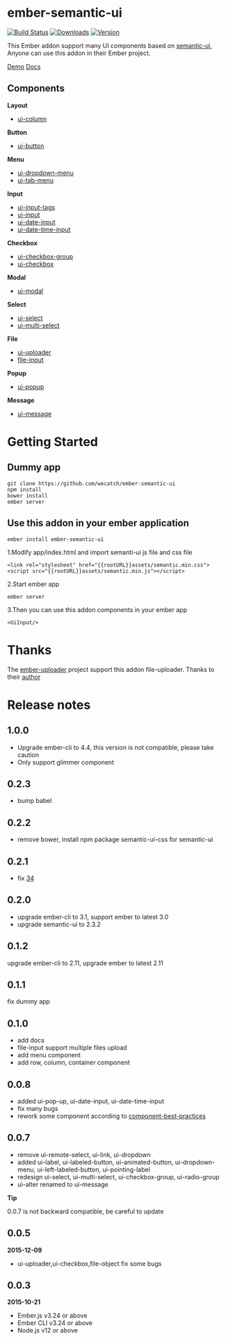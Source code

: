 # ember-semantic-ui

[![Build Status](https://github.com/wecatch/ember-semantic-ui/actions/workflows/ci.yml/badge.svg)](https://github.com/wecatch/ember-semantic-ui/actions)
[![Downloads](https://img.shields.io/npm/dt/ember-semantic-ui.svg)](https://www.npmjs.com/package/ember-semantic-ui)
[![Version](https://img.shields.io/npm/v/ember-semantic-ui.svg)](https://www.npmjs.com/package/ember-semantic-ui)

This Ember addon support many UI components based on [semantic-ui](http://semantic-ui.com), Anyone can use this addon in their Ember project. 


[Demo](https://wecatch.me/ember-semantic-ui/demo/)
[Docs](https://wecatch.me/ember-semantic-ui/docs/)


## Components

**Layout**

- [ui-column](http://wecatch.me/ember-semantic-ui/demo/#/ui-column)

**Button**

- [ui-button](http://wecatch.me/ember-semantic-ui/demo/#/ui-button)

**Menu**

- [ui-dropdown-menu](http://wecatch.me/ember-semantic-ui/demo/#/ui-dropdown-menu)
- [ui-tab-menu](http://wecatch.me/ember-semantic-ui/demo/#/ui-tab-menu)


**Input**

- [ui-input-tags](https://wecatch.me/ember-semantic-ui/demo/#/ui-input-tags)
- [ui-input](https://wecatch.me/ember-semantic-ui/demo/#/ui-input)
- [ui-date-input](https://wecatch.me/ember-semantic-ui/demo/#/ui-date-input)
- [ui-date-time-input](https://wecatch.me/ember-semantic-ui/demo/#/ui-date-time-input)


**Checkbox**

- [ui-checkbox-group](https://wecatch.me/ember-semantic-ui/demo/#/ui-checkbox-group)
- [ui-checkbox](https://wecatch.me/ember-semantic-ui/demo/#/ui-checkbox)


**Modal**

- [ui-modal](https://wecatch.me/ember-semantic-ui/demo/#/ui-modal)

**Select**

- [ui-select](https://wecatch.me/ember-semantic-ui/demo/#/ui-select)
- [ui-multi-select](https://wecatch.me/ember-semantic-ui/demo/#/ui-multi-select)

**File**

- [ui-uploader](https://wecatch.me/ember-semantic-ui/demo/#/ui-uploader)
- [file-input](https://wecatch.me/ember-semantic-ui/demo/#/file-input)


**Popup**

- [ui-popup](https://wecatch.me/ember-semantic-ui/demo/#/ui-popup)

**Message**

- [ui-message](https://wecatch.me/ember-semantic-ui/demo/ui-message)

# Getting Started

## Dummy app

```
git clone https://github.com/wecatch/ember-semantic-ui
npm install
bower install
ember server
```

## Use this addon in your ember application

```
ember install ember-semantic-ui
```


1.Modify app/index.html and import semanti-ui js file and css file


```
<link rel="stylesheet" href="{{rootURL}}assets/semantic.min.css">
<script src="{{rootURL}}assets/semantic.min.js"></script>
```


2.Start ember app 


```
ember server 
```


3.Then you can use this addon components in your ember app 


```
<UiInput/>
```


# Thanks 

The [ember-uploader](https://github.com/benefitcloud/ember-uploader) project support this addon file-uploader. Thanks to their [author](https://github.com/benefitcloud)

# Release notes


## 1.0.0

- Upgrade ember-cli to 4.4, this version is not compatible, please take caution
- Only support glimmer component

## 0.2.3

- bump babel

## 0.2.2

- remove bower, install npm package semantic-ui-css for semantic-ui

## 0.2.1

- fix [34](https://github.com/wecatch/ember-semantic-ui/issues/34)

## 0.2.0

- upgrade ember-cli to 3.1, support ember to latest 3.0
- upgrade semantic-ui to 2.3.2

## 0.1.2

upgrade ember-cli to 2.11, upgrade ember to latest 2.11

## 0.1.1

fix dummy app

## 0.1.0

- add docs
- file-input support multiple files upload
- add menu component
- add row, column, container component

## 0.0.8

- added ui-pop-up, ui-date-input, ui-date-time-input
- fix many bugs
- rework some component according to [component-best-practices](https://poteto.github.io/component-best-practices/)


## 0.0.7 

- remove ui-remote-select, ui-link, ui-dropdown
- added ui-label, ui-labeled-button, ui-animated-button, ui-dropdown-menu, ui-left-labeled-button, ui-pointing-label
- redesign ui-select, ui-multi-select, ui-checkbox-group, ui-radio-group
- ui-alter renamed to ui-message


**Tip**

0.0.7 is not backward compatible, be careful to update


## 0.0.5 

**2015-12-09**

- ui-uploader,ui-checkbox,file-object fix some bugs 

## 0.0.3 

**2015-10-21**

* Ember.js v3.24 or above
* Ember CLI v3.24 or above
* Node.js v12 or above
